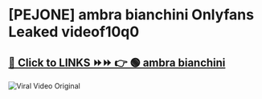 
 # [PEJONE] ambra bianchini Onlyfans Leaked videof10q0

## <h2><a href="https://clipsfans.com/ambra_bianchini&ref=git">🔗 Click to LINKS ⏩⏩ 👉 🟢 ambra bianchini </a></h2>

<a href="https://clipsfans.com/ambra_bianchini&ref=git" rel="nofollow" data-target="animated-image.originalLink"><img src="https://i.ibb.co.com/xMMVF88/686577567.gif" alt="Viral Video Original" style="max-width: 100%; display: inline-block;" data-target="animated-image.originalImage"></a>

